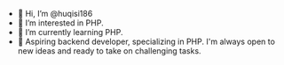 - 👋 Hi, I’m @huqisi186
- 👀 I’m interested in PHP.
- 🌱 I’m currently learning PHP.
- 💞️ Aspiring backend developer, specializing in PHP. I'm always open to new ideas and ready to take on challenging tasks.

<!---
huqisi186/huqisi186 is a ✨ special ✨ repository because its `README.md` (this file) appears on your GitHub profile.
You can click the Preview link to take a look at your changes.
--->
